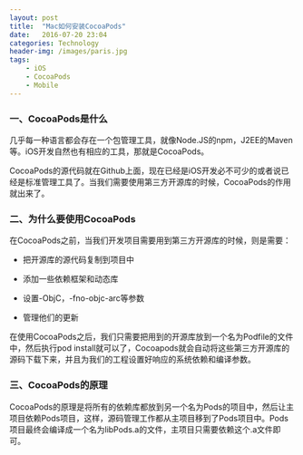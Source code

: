 ```yaml
---
layout: post
title:  "Mac如何安装CocoaPods"
date:   2016-07-20 23:04
categories: Technology
header-img: /images/paris.jpg
tags:
    - iOS
    - CocoaPods
    - Mobile
---
```

### 一、CocoaPods是什么

几乎每一种语言都会存在一个包管理工具，就像Node.JS的npm，J2EE的Maven等。iOS开发自然也有相应的工具，那就是CocoaPods。

CocoaPods的源代码就在Github上面，现在已经是iOS开发必不可少的或者说已经是标准管理工具了。当我们需要使用第三方开源库的时候，CocoaPods的作用就出来了。

### 二、为什么要使用CocoaPods

在CocoaPods之前，当我们开发项目需要用到第三方开源库的时候，则是需要：
* 把开源库的源代码复制到项目中

* 添加一些依赖框架和动态库

* 设置-ObjC，-fno-objc-arc等参数

* 管理他们的更新

在使用CocoaPods之后，我们只需要把用到的开源库放到一个名为Podfile的文件中，然后执行pod install就可以了，Cocoapods就会自动将这些第三方开源库的源码下载下来，并且为我们的工程设置好响应的系统依赖和编译参数。

### 三、CocoaPods的原理
CocoaPods的原理是将所有的依赖库都放到另一个名为Pods的项目中，然后让主项目依赖Pods项目，这样，源码管理工作都从主项目移到了Pods项目中。Pods项目最终会编译成一个名为libPods.a的文件，主项目只需要依赖这个.a文件即可。
